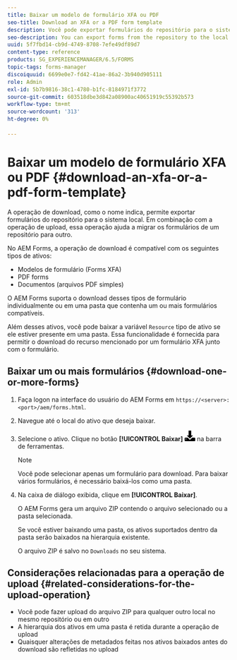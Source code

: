```yaml
---
title: Baixar um modelo de formulário XFA ou PDF
seo-title: Download an XFA or a PDF form template
description: Você pode exportar formulários do repositório para o sistema local e migrar os formulários baixados para o novo repositório.
seo-description: You can export forms from the repository to the local system and migrate the downloaded forms to new repository.
uuid: 5f7fbd14-cb9d-4749-8708-7efe49df89d7
content-type: reference
products: SG_EXPERIENCEMANAGER/6.5/FORMS
topic-tags: forms-manager
discoiquuid: 6699e0e7-fd42-41ae-86a2-3b940d905111
role: Admin
exl-id: 5b7b9816-38c1-4780-b1fc-8184971f3772
source-git-commit: 603518dbe3d842a08900ac40651919c55392b573
workflow-type: tm+mt
source-wordcount: '313'
ht-degree: 0%

---
```


# Baixar um modelo de formulário XFA ou PDF {#download-an-xfa-or-a-pdf-form-template}

A operação de download, como o nome indica, permite exportar formulários do repositório para o sistema local. Em combinação com a operação de upload, essa operação ajuda a migrar os formulários de um repositório para outro.

No AEM Forms, a operação de download é compatível com os seguintes tipos de ativos:

* Modelos de formulário (Forms XFA)
* PDF forms
* Documentos (arquivos PDF simples)

O AEM Forms suporta o download desses tipos de formulário individualmente ou em uma pasta que contenha um ou mais formulários compatíveis.

Além desses ativos, você pode baixar a variável `Resource` tipo de ativo se ele estiver presente em uma pasta. Essa funcionalidade é fornecida para permitir o download do recurso mencionado por um formulário XFA junto com o formulário.

## Baixar um ou mais formulários {#download-one-or-more-forms}

1. Faça logon na interface do usuário do AEM Forms em `https://<server>:<port>/aem/forms.html`.

1. Navegue até o local do ativo que deseja baixar.

1. Selecione o ativo. Clique no botão **[!UICONTROL Baixar]** ![aem6forms_download](assets/aem6forms_download.png) na barra de ferramentas.

   >[!NOTE]
   >
   >Você pode selecionar apenas um formulário para download. Para baixar vários formulários, é necessário baixá-los como uma pasta.

1. Na caixa de diálogo exibida, clique em **[!UICONTROL Baixar]**.

   O AEM Forms gera um arquivo ZIP contendo o arquivo selecionado ou a pasta selecionada.

   Se você estiver baixando uma pasta, os ativos suportados dentro da pasta serão baixados na hierarquia existente.

   O arquivo ZIP é salvo no `Downloads` no seu sistema.

## Considerações relacionadas para a operação de upload {#related-considerations-for-the-upload-operation}

* Você pode fazer upload do arquivo ZIP para qualquer outro local no mesmo repositório ou em outro
* A hierarquia dos ativos em uma pasta é retida durante a operação de upload
* Quaisquer alterações de metadados feitas nos ativos baixados antes do download são refletidas no upload
